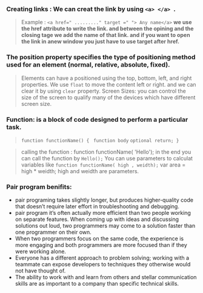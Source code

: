 ### Creating links : We can creat the link by using `<a> </a> `.
> Example : `<a href=" ........." target =" "> Any name</a>`
**we use the href attribute to  write the link. and between the opining and the closing tage we add the name of that link. and if you want to open the link in anew window you just have to use target after href.**

### The position property specifies the type of positioning method used for an element (normal, relative, absolute, fixed).
> Elements can have a positioned using the top, bottom, left, and right properties.
> We use `float` to move the content left or right. and we can clear it by using `clear` property.
> Screen Sizes: you can control the size of the screen to qualify many of the devices which have different screen size.

### Function: is a block of code designed to perform a particular task.
> `function functionName() {`
   ` function body`
   ` optional return; } `

> calling the function : function functionName( 'Hello');
> in the end you can call the function by `Hello();`
>You can use parameters to calculat variables like 
>`function functionName( high , weidth);`
> var area = high * weidth;
> high and weidth are parameters.

### Pair program benifits:
- pair programing takes slightly longer, but produces higher-quality code that doesn’t require later effort in troubleshooting and debugging.
- pair program it’s often actually more efficient than two people working on separate features. When coming up with ideas and discussing solutions out loud, two programmers may come to a solution faster than one programmer on their own. 
- When two programmers focus on the same code, the experience is more engaging and both programmers are more focused than if they were working alone.
- Everyone has a different approach to problem solving; working with a teammate can expose developers to techniques they otherwise would not have thought of. 
- The ability to work with and learn from others and stellar communication skills are as important to a company than specific technical skills.